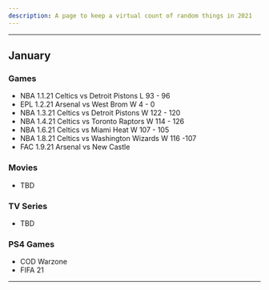 ```yaml
---
description: A page to keep a virtual count of random things in 2021
---
```

---
## January 
###  Games 
- NBA 1.1.21 Celtics vs Detroit Pistons L 93 - 96
- EPL 1.2.21 Arsenal vs West Brom W 4 - 0
- NBA 1.3.21 Celtics vs Detroit Pistons W 122 - 120
- NBA 1.4.21 Celtics vs Toronto Raptors W 114 - 126
- NBA 1.6.21 Celtics vs Miami Heat W 107 - 105 
- NBA 1.8.21 Celtics vs Washington Wizards W 116 -107
- FAC 1.9.21 Arsenal vs New Castle 
### Movies
- TBD

### TV Series
- TBD

### PS4 Games
- COD Warzone
- FIFA 21
---
